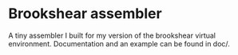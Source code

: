 # Brookshear assembler
A tiny assembler I built for my version of the brookshear virtual environment.
Documentation and an example can be found in doc/.
